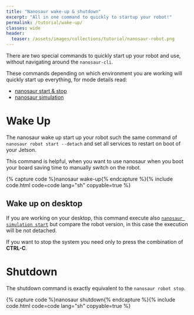 ```yaml
---
title: "Nanosaur wake-up & shutdown"
excerpt: "All in one command to quickly to startup your robot!"
permalink: /tutorial/wake-up/
classes: wide
header:
  teaser: /assets/images/collections/tutorial/nanosaur-robot.png
---
```


There are two special commands to quickly start up your robot and use, without navigating around the `nanosaur-cli`.

These commands depending on which environment you are working will quickly start up everything, for mode details read:

* [nanosaur start & stop](/tutorial/start)
* [nanosaur simulation](/simulation/)

# Wake Up

The nanosaur wake up start up your robot such the same command of `nanosaur robot start --detach` and set all services to restart on boot of your Jetson.

This command is helpful, when you want to use nanosaur when you boot your board saving time to manually switch on the robot.

{% capture code %}nanosaur wake-up{% endcapture %}{% include code.html code=code lang="sh" copyable=true %}

## Wake up on desktop

If you are working on your desktop, this command execute also [`nanosaur simulation start`](/simulation/) but compare the robot version, in this case the execution will be not detached.

If you want to stop the system you need only to press the combination of **CTRL-C**.

# Shutdown

The shutdown command is exactly equivalent to the `nanosaur robot stop`.

{% capture code %}nanosaur shutdown{% endcapture %}{% include code.html code=code lang="sh" copyable=true %}

